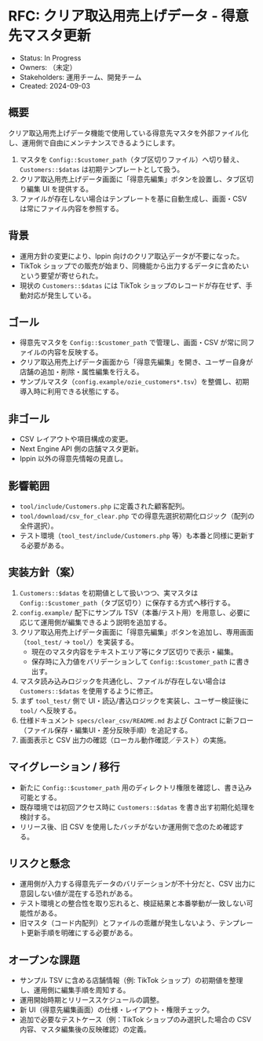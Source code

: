 # RFC: クリア取込用売上げデータ - 得意先マスタ更新

- Status: In Progress
- Owners: （未定）
- Stakeholders: 運用チーム、開発チーム
- Created: 2024-09-03

## 概要
クリア取込用売上げデータ機能で使用している得意先マスタを外部ファイル化し、運用側で自由にメンテナンスできるようにします。

1. マスタを `Config::$customer_path`（タブ区切りファイル）へ切り替え、`Customers::$datas` は初期テンプレートとして扱う。
2. クリア取込用売上げデータ画面に「得意先編集」ボタンを設置し、タブ区切り編集 UI を提供する。
3. ファイルが存在しない場合はテンプレートを基に自動生成し、画面・CSV は常にファイル内容を参照する。

## 背景
- 運用方針の変更により、Ippin 向けのクリア取込データが不要になった。
- TikTok ショップでの販売が始まり、同機能から出力するデータに含めたいという要望が寄せられた。
- 現状の `Customers::$datas` には TikTok ショップのレコードが存在せず、手動対応が発生している。

## ゴール
- 得意先マスタを `Config::$customer_path` で管理し、画面・CSV が常に同ファイルの内容を反映する。
- クリア取込用売上げデータ画面から「得意先編集」を開き、ユーザー自身が店舗の追加・削除・属性編集を行える。
- サンプルマスタ（`config.example/ozie_customers*.tsv`）を整備し、初期導入時に利用できる状態にする。

## 非ゴール
- CSV レイアウトや項目構成の変更。
- Next Engine API 側の店舗マスタ更新。
- Ippin 以外の得意先情報の見直し。

## 影響範囲
- `tool/include/Customers.php` に定義された顧客配列。
- `tool/download/csv_for_clear.php` での得意先選択初期化ロジック（配列の全件選択）。
- テスト環境（`tool_test/include/Customers.php` 等）も本番と同様に更新する必要がある。

## 実装方針（案）
1. `Customers::$datas` を初期値として扱いつつ、実マスタは `Config::$customer_path`（タブ区切り）に保存する方式へ移行する。
2. `config.example/` 配下にサンプル TSV（本番/テスト用）を用意し、必要に応じて運用側が編集できるよう説明を追加する。
3. クリア取込用売上げデータ画面に「得意先編集」ボタンを追加し、専用画面（`tool_test/` → `tool/`）を実装する。
   - 現在のマスタ内容をテキストエリア等にタブ区切りで表示・編集。
   - 保存時に入力値をバリデーションして `Config::$customer_path` に書き出す。
4. マスタ読み込みロジックを共通化し、ファイルが存在しない場合は `Customers::$datas` を使用するように修正。
5. まず `tool_test/` 側で UI・読込/書込ロジックを実装し、ユーザー検証後に `tool/` へ反映する。
6. 仕様ドキュメント `specs/clear_csv/README.md` および Contract に新フロー（ファイル保存・編集UI・差分反映手順）を追記する。
7. 画面表示と CSV 出力の確認（ローカル動作確認／テスト）の実施。

## マイグレーション / 移行
- 新たに `Config::$customer_path` 用のディレクトリ権限を確認し、書き込み可能とする。
- 既存環境では初回アクセス時に `Customers::$datas` を書き出す初期化処理を検討する。
- リリース後、旧 CSV を使用したバッチがないか運用側で念のため確認する。

## リスクと懸念
- 運用側が入力する得意先データのバリデーションが不十分だと、CSV 出力に意図しない値が混在する恐れがある。
- テスト環境との整合性を取り忘れると、検証結果と本番挙動が一致しない可能性がある。
- 旧マスタ（コード内配列）とファイルの乖離が発生しないよう、テンプレート更新手順を明確にする必要がある。

## オープンな課題
- サンプル TSV に含める店舗情報（例: TikTok ショップ）の初期値を整理し、運用側に編集手順を周知する。
- 運用開始時期とリリーススケジュールの調整。
- 新 UI（得意先編集画面）の仕様・レイアウト・権限チェック。
- 追加で必要なテストケース（例：TikTok ショップのみ選択した場合の CSV 内容、マスタ編集後の反映確認）の定義。
